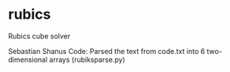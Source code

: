 rubics
======

Rubics cube solver

Sebastian Shanus Code:
Parsed the text from code.txt into 6 two-dimensional arrays (rubiksparse.py)

